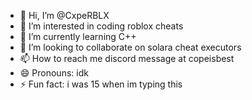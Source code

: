 - 👋 Hi, I’m @CxpeRBLX
- 👀 I’m interested in coding roblox cheats
- 🌱 I’m currently learning C++ 
- 💞️ I’m looking to collaborate on solara cheat executors
- 📫 How to reach me discord message at copeisbest
- 😄 Pronouns: idk
- ⚡ Fun fact: i was 15 when im typing this

<!---
CxpeRBLX/CxpeRBLX is a ✨ special ✨ repository because its `README.md` (this file) appears on your GitHub profile.
You can click the Preview link to take a look at your changes.
--->
